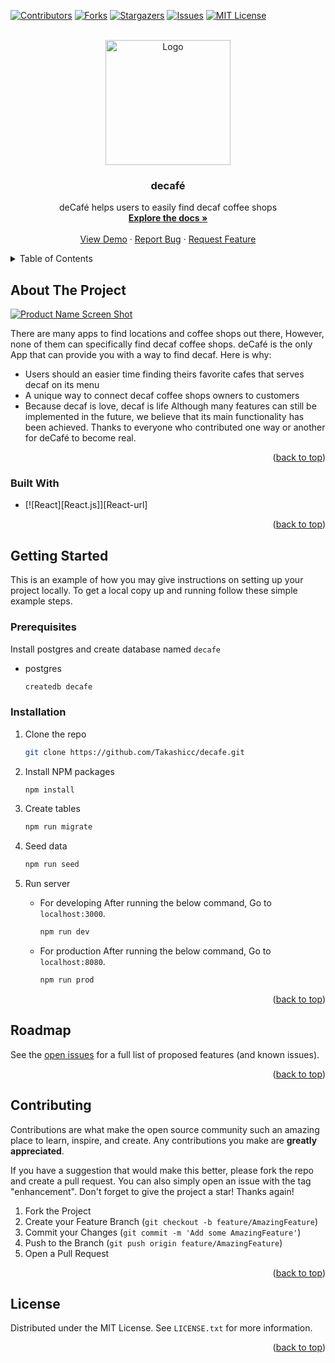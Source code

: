 <a name="readme-top"></a>

[![Contributors][contributors-shield]][contributors-url]
[![Forks][forks-shield]][forks-url]
[![Stargazers][stars-shield]][stars-url]
[![Issues][issues-shield]][issues-url]
[![MIT License][license-shield]][license-url]

<!-- PROJECT LOGO -->
<br />
<div align="center">
  <a href="https://github.com/Takashicc/decafe">
    <img src="docs/images/decafelogo.png" alt="Logo" width="200" height="200">
  </a>

<h3 align="center">decafé</h3>
  <p align="center">
    deCafé helps users to easily find decaf coffee shops
    <br />
    <a href="https://github.com/Takashicc/decafe/wiki"><strong>Explore the docs »</strong></a>
    <br />
    <br />
    <a href="https://decafe-tokyo.herokuapp.com/">View Demo</a>
    ·
    <a href="https://github.com/Takashicc/decafe/issues">Report Bug</a>
    ·
    <a href="https://github.com/Takashicc/decafe/issues">Request Feature</a>
  </p>
</div>

<details>
  <summary>Table of Contents</summary>
  <ol>
    <li>
      <a href="#about-the-project">About The Project</a>
      <ul>
        <li><a href="#built-with">Built With</a></li>
      </ul>
    </li>
    <li>
      <a href="#getting-started">Getting Started</a>
      <ul>
        <li><a href="#prerequisites">Prerequisites</a></li>
        <li><a href="#installation">Installation</a></li>
      </ul>
    </li>
    <li><a href="#usage">Usage</a></li>
    <li><a href="#roadmap">Roadmap</a></li>
    <li><a href="#contributing">Contributing</a></li>
    <li><a href="#license">License</a></li>
    <li><a href="#contact">Contact</a></li>
    <li><a href="#acknowledgments">Acknowledgments</a></li>
  </ol>
</details>

<!-- ABOUT THE PROJECT -->
## About The Project

[![Product Name Screen Shot][product-screenshot]](https://decafe-tokyo.herokuapp.com/)

There are many apps to find locations and coffee shops out there, However, none of them can specifically find decaf coffee shops.
deCafé is the only App that can provide you with a way to find decaf.
Here is why:

- Users should an easier time finding theirs favorite cafes that serves decaf on its menu
- A unique way to connect decaf coffee shops owners to customers
- Because decaf is love, decaf is life
Although many features can still be implemented in the future, we believe that its main functionality has been achieved. Thanks to everyone who contributed one way or another for deCafé to become real.

<p align="right">(<a href="#readme-top">back to top</a>)</p>

### Built With

- [![React][React.js]][React-url]
<!-- * [![Express][React.js]][Express-url] -->

<p align="right">(<a href="#readme-top">back to top</a>)</p>

<!-- GETTING STARTED -->
## Getting Started

This is an example of how you may give instructions on setting up your project locally.
To get a local copy up and running follow these simple example steps.

### Prerequisites

Install postgres and create database named `decafe`

- postgres

  ```sh
  createdb decafe
  ```

### Installation

1. Clone the repo

   ```sh
   git clone https://github.com/Takashicc/decafe.git
   ```

2. Install NPM packages

   ```sh
   npm install
   ```

3. Create tables

    ```sh
    npm run migrate
    ```

4. Seed data

    ```sh
    npm run seed
    ```

5. Run server
   - For developing
        After running the below command, Go to `localhost:3000`.

        ```sh
        npm run dev
        ```

   - For production
        After running the below command, Go to `localhost:8080`.

        ```sh
        npm run prod
        ```

<p align="right">(<a href="#readme-top">back to top</a>)</p>

## Roadmap

See the [open issues](https://github.com/Takashicc/decafe/issues) for a full list of proposed features (and known issues).

<p align="right">(<a href="#readme-top">back to top</a>)</p>

<!-- CONTRIBUTING -->
## Contributing

Contributions are what make the open source community such an amazing place to learn, inspire, and create. Any contributions you make are **greatly appreciated**.

If you have a suggestion that would make this better, please fork the repo and create a pull request. You can also simply open an issue with the tag "enhancement".
Don't forget to give the project a star! Thanks again!

1. Fork the Project
2. Create your Feature Branch (`git checkout -b feature/AmazingFeature`)
3. Commit your Changes (`git commit -m 'Add some AmazingFeature'`)
4. Push to the Branch (`git push origin feature/AmazingFeature`)
5. Open a Pull Request

<p align="right">(<a href="#readme-top">back to top</a>)</p>

<!-- LICENSE -->
## License

Distributed under the MIT License. See `LICENSE.txt` for more information.

<p align="right">(<a href="#readme-top">back to top</a>)</p>

<!-- MARKDOWN LINKS & IMAGES -->
<!-- https://www.markdownguide.org/basic-syntax/#reference-style-links -->
[contributors-shield]: https://img.shields.io/github/contributors/Takashicc/decafe.svg?style=for-the-badge
[contributors-url]: https://github.com/Takashicc/decafe/graphs/contributors
[forks-shield]: https://img.shields.io/github/forks/Takashicc/decafe.svg?style=for-the-badge
[forks-url]: https://github.com/Takashicc/decafe/network/members
[stars-shield]: https://img.shields.io/github/stars/Takashicc/decafe.svg?style=for-the-badge
[stars-url]: https://github.com/Takashicc/decafe/stargazers
[issues-shield]: https://img.shields.io/github/issues/Takashicc/decafe.svg?style=for-the-badge
[issues-url]: https://github.com/Takashicc/decafe/issues
[license-shield]: https://img.shields.io/github/license/Takashicc/decafe.svg?style=for-the-badge
[license-url]: https://github.com/Takashicc/decafe/blob/master/LICENSE.txt
[product-screenshot]: docs/images/decafe_screenshot.png
